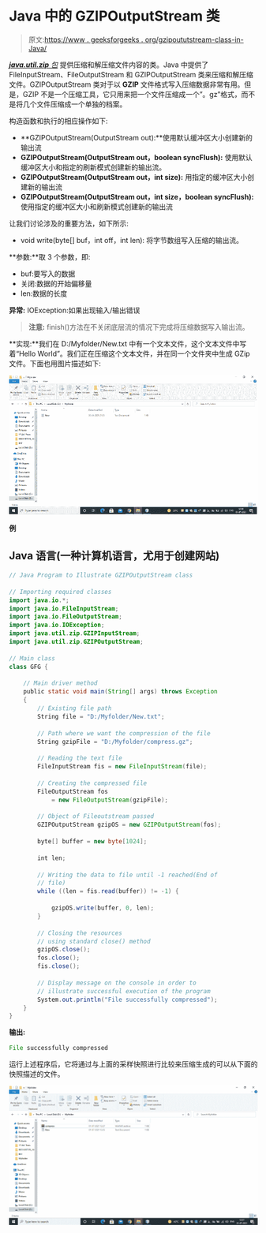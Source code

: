 # Java 中的 GZIPOutputStream 类

> 原文:[https://www . geeksforgeeks . org/gzipoututstream-class-in-Java/](https://www.geeksforgeeks.org/gzipoutputstream-class-in-java/)

[***java.util.zip** 包*](https://www.geeksforgeeks.org/tag/java-util-zip-package/) 提供压缩和解压缩文件内容的类。Java 中提供了 FileInputStream、FileOutputStream 和 GZIPOutputStream 类来压缩和解压缩文件。GZIPOutputStream 类对于以 **GZIP** 文件格式写入压缩数据非常有用。但是，GZIP 不是一个压缩工具，它只用来把一个文件压缩成一个”。gz”格式，而不是将几个文件压缩成一个单独的档案。

构造函数和执行的相应操作如下:

*   **GZIPOutputStream(OutputStream out):**使用默认缓冲区大小创建新的输出流
*   **GZIPOutputStream(OutputStream out，boolean syncFlush):** 使用默认缓冲区大小和指定的刷新模式创建新的输出流。
*   **GZIPOutputStream(OutputStream out，int size):** 用指定的缓冲区大小创建新的输出流
*   **GZIPOutputStream(OutputStream out，int size，boolean syncFlush):** 使用指定的缓冲区大小和刷新模式创建新的输出流

让我们讨论涉及的重要方法，如下所示:

*   void write(byte[] buf，int off，int len): 将字节数组写入压缩的输出流。

**参数:**取 3 个参数，即:

*   buf:要写入的数据
*   关闭:数据的开始偏移量
*   len:数据的长度

**异常:** IOException:如果出现输入/输出错误

> **注意:** finish()方法在不关闭底层流的情况下完成将压缩数据写入输出流。

**实现:**我们在 D:/Myfolder/New.txt 中有一个文本文件，这个文本文件中写着“Hello World”。我们正在压缩这个文本文件，并在同一个文件夹中生成 GZip 文件。下面也用图片描述如下:

![](img/745afb3bd8471cf0ed5dee30f46f95d9.png)

**例**

## Java 语言(一种计算机语言，尤用于创建网站)

```java
// Java Program to Illustrate GZIPOutputStream class

// Importing required classes
import java.io.*;
import java.io.FileInputStream;
import java.io.FileOutputStream;
import java.io.IOException;
import java.util.zip.GZIPInputStream;
import java.util.zip.GZIPOutputStream;

// Main class
class GFG {

    // Main driver method
    public static void main(String[] args) throws Exception
    {
        // Existing file path
        String file = "D:/Myfolder/New.txt";

        // Path where we want the compression of the file
        String gzipFile = "D:/Myfolder/compress.gz";

        // Reading the text file
        FileInputStream fis = new FileInputStream(file);

        // Creating the compressed file
        FileOutputStream fos
            = new FileOutputStream(gzipFile);

        // Object of Fileoutstream passed
        GZIPOutputStream gzipOS = new GZIPOutputStream(fos);

        byte[] buffer = new byte[1024];

        int len;

        // Writing the data to file until -1 reached(End of
        // file)
        while ((len = fis.read(buffer)) != -1) {

            gzipOS.write(buffer, 0, len);
        }

        // Closing the resources
        // using standard close() method
        gzipOS.close();
        fos.close();
        fis.close();

        // Display message on the console in order to
        // illustrate successful execution of the program
        System.out.println("File successfully compressed");
    }
}
```

**输出:**

```java
File successfully compressed
```

运行上述程序后，它将通过与上面的采样快照进行比较来压缩生成的可以从下面的快照描述的文件。

![](img/0a2ff1db6d15900dfb1e4c9cd784fafc.png)